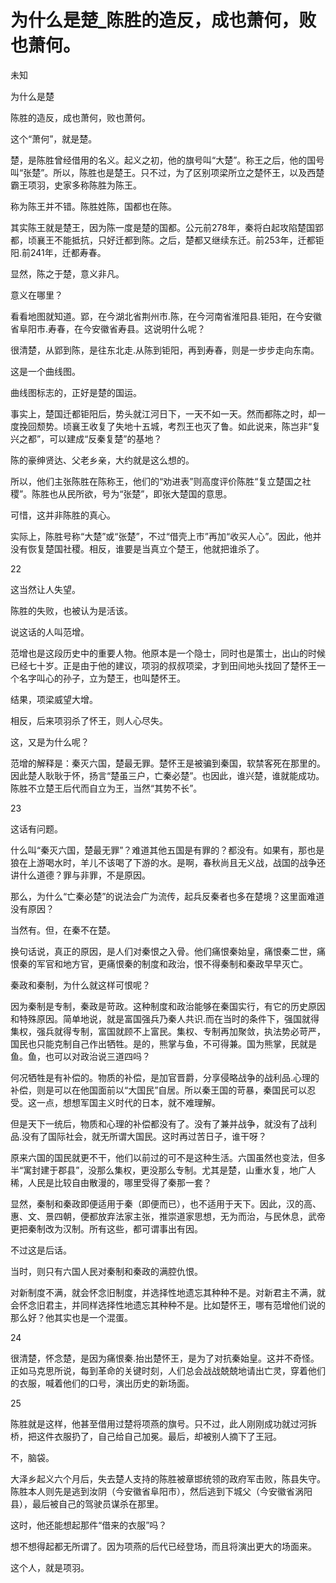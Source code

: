 # 为什么是楚_陈胜的造反，成也萧何，败也萧何。

未知

为什么是楚

陈胜的造反，成也萧何，败也萧何。

这个“萧何”，就是楚。

楚，是陈胜曾经借用的名义。起义之初，他的旗号叫“大楚”。称王之后，他的国号叫“张楚”。所以，陈胜也是楚王。只不过，为了区别项梁所立之楚怀王，以及西楚霸王项羽，史家多称陈胜为陈王。

称为陈王并不错。陈胜姓陈，国都也在陈。

其实陈王就是楚王，因为陈一度是楚的国都。公元前278年，秦将白起攻陷楚国郢都，顷襄王不能抵抗，只好迁都到陈。之后，楚都又继续东迁。前253年，迁都钜阳.前241年，迁都寿春。

显然，陈之于楚，意义非凡。

意义在哪里？

看看地图就知道。郢，在今湖北省荆州市.陈，在今河南省淮阳县.钜阳，在今安徽省阜阳市.寿春，在今安徽省寿县。这说明什么呢？

很清楚，从郢到陈，是往东北走.从陈到钜阳，再到寿春，则是一步步走向东南。

这是一个曲线图。

曲线图标志的，正好是楚的国运。

事实上，楚国迁都钜阳后，势头就江河日下，一天不如一天。然而都陈之时，却一度挽回颓势。顷襄王收复了失地十五城，考烈王也灭了鲁。如此说来，陈岂非“复兴之都”，可以建成“反秦复楚”的基地？

陈的豪绅贤达、父老乡亲，大约就是这么想的。

所以，他们主张陈胜在陈称王，他们的“劝进表”则高度评价陈胜“复立楚国之社稷”。陈胜也从民所欲，号为“张楚”，即张大楚国的意思。

可惜，这并非陈胜的真心。

实际上，陈胜号称“大楚”或“张楚”，不过“借壳上市”再加“收买人心”。因此，他并没有恢复楚国社稷。相反，谁要是当真立个楚王，他就把谁杀了。

22

这当然让人失望。

陈胜的失败，也被认为是活该。

说这话的人叫范增。

范增也是这段历史中的重要人物。他原本是一个隐士，同时也是策士，出山的时候已经七十岁。正是由于他的建议，项羽的叔叔项梁，才到田间地头找回了楚怀王一个名字叫心的孙子，立为楚王，也叫楚怀王。

结果，项梁威望大增。

相反，后来项羽杀了怀王，则人心尽失。

这，又是为什么呢？

范增的解释是：秦灭六国，楚最无罪。楚怀王是被骗到秦国，软禁客死在那里的。因此楚人耿耿于怀，扬言“楚虽三户，亡秦必楚”。也因此，谁兴楚，谁就能成功。陈胜不立楚王后代而自立为王，当然“其势不长”。

23

这话有问题。

什么叫“秦灭六国，楚最无罪”？难道其他五国是有罪的？都没有。如果有，那也是狼在上游喝水时，羊儿不该喝了下游的水。是啊，春秋尚且无义战，战国的战争还讲什么道德？罪与非罪，不是原因。

那么，为什么“亡秦必楚”的说法会广为流传，起兵反秦者也多在楚境？这里面难道没有原因？

当然有。但，在秦不在楚。

换句话说，真正的原因，是人们对秦恨之入骨。他们痛恨秦始皇，痛恨秦二世，痛恨秦的军官和地方官，更痛恨秦的制度和政治，恨不得秦制和秦政早早灭亡。

秦政和秦制，为什么就这样可恨呢？

因为秦制是专制，秦政是苛政。这种制度和政治能够在秦国实行，有它的历史原因和特殊原因。简单地说，就是富国强兵乃秦人共识.而在当时的条件下，强国就得集权，强兵就得专制，富国就顾不上富民。集权、专制再加聚敛，执法势必苛严，国民也只能克制自己作出牺牲。是的，熊掌与鱼，不可得兼。国为熊掌，民就是鱼。鱼，也可以对政治说三道四吗？

何况牺牲是有补偿的。物质的补偿，是加官晋爵，分享侵略战争的战利品.心理的补偿，则是可以在他国面前以“大国民”自居。所以秦王国的苛暴，秦国民可以忍受。这一点，想想军国主义时代的日本，就不难理解。

但是天下一统后，物质和心理的补偿都没有了。没有了兼并战争，就没有了战利品.没有了国际社会，就无所谓大国民。这时再过苦日子，谁干呀？

原来六国的国民就更不干，他们以前过的可不是这种生活。六国虽然也变法，但多半“寓封建于郡县”，没那么集权，更没那么专制。尤其是楚，山重水复，地广人稀，人民是比较自由散漫的，哪里受得了秦那一套？

显然，秦制和秦政即便适用于秦（即便而已），也不适用于天下。因此，汉的高、惠、文、景四朝，便都放弃法家主张，推崇道家思想，无为而治，与民休息，武帝更把秦制改为汉制。所有这些，都可谓事出有因。

不过这是后话。

当时，则只有六国人民对秦制和秦政的满腔仇恨。

对新制度不满，就会怀念旧制度，并选择性地遗忘其种种不是。对新君主不满，就会怀念旧君主，并同样选择性地遗忘其种种不是。比如楚怀王，哪有范增他们说的那么好？他其实也是一个混蛋。

24

很清楚，怀念楚，是因为痛恨秦.抬出楚怀王，是为了对抗秦始皇。这并不奇怪。正如马克思所说，每到革命的关键时刻，人们总会战战兢兢地请出亡灵，穿着他们的衣服，喊着他们的口号，演出历史的新场面。

25

陈胜就是这样，他甚至借用过楚将项燕的旗号。只不过，此人刚刚成功就过河拆桥，把这件衣服扔了，自己给自己加冕。最后，却被别人摘下了王冠。

不，脑袋。

大泽乡起义六个月后，失去楚人支持的陈胜被章邯统领的政府军击败，陈县失守。陈胜本人则先是逃到汝阴（今安徽省阜阳市），然后逃到下城父（今安徽省涡阳县），最后被自己的驾驶员谋杀在那里。

这时，他还能想起那件“借来的衣服”吗？

想不想得起都无所谓了。因为项燕的后代已经登场，而且将演出更大的场面来。

这个人，就是项羽。